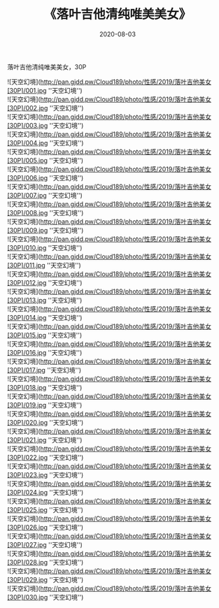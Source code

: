 ﻿---
layout: post
title:  《落叶吉他清纯唯美美女》
date:   2020-08-03
img: http://pan.gjdd.pw/Cloud189/photo/性感/2019/落叶吉他美女[30P]/000.jpg
categories: [美女, 清纯, 唯美]
---

落叶吉他清纯唯美美女，30P

![天空幻境](http://pan.gjdd.pw/Cloud189/photo/性感/2019/落叶吉他美女[30P]/001.jpg ''天空幻境'') <br>
![天空幻境](http://pan.gjdd.pw/Cloud189/photo/性感/2019/落叶吉他美女[30P]/002.jpg ''天空幻境'') <br>
![天空幻境](http://pan.gjdd.pw/Cloud189/photo/性感/2019/落叶吉他美女[30P]/003.jpg ''天空幻境'') <br>
![天空幻境](http://pan.gjdd.pw/Cloud189/photo/性感/2019/落叶吉他美女[30P]/004.jpg ''天空幻境'') <br>
![天空幻境](http://pan.gjdd.pw/Cloud189/photo/性感/2019/落叶吉他美女[30P]/005.jpg ''天空幻境'') <br>
![天空幻境](http://pan.gjdd.pw/Cloud189/photo/性感/2019/落叶吉他美女[30P]/006.jpg ''天空幻境'') <br>
![天空幻境](http://pan.gjdd.pw/Cloud189/photo/性感/2019/落叶吉他美女[30P]/007.jpg ''天空幻境'') <br>
![天空幻境](http://pan.gjdd.pw/Cloud189/photo/性感/2019/落叶吉他美女[30P]/008.jpg ''天空幻境'') <br>
![天空幻境](http://pan.gjdd.pw/Cloud189/photo/性感/2019/落叶吉他美女[30P]/009.jpg ''天空幻境'') <br>
![天空幻境](http://pan.gjdd.pw/Cloud189/photo/性感/2019/落叶吉他美女[30P]/010.jpg ''天空幻境'') <br>
![天空幻境](http://pan.gjdd.pw/Cloud189/photo/性感/2019/落叶吉他美女[30P]/011.jpg ''天空幻境'') <br>
![天空幻境](http://pan.gjdd.pw/Cloud189/photo/性感/2019/落叶吉他美女[30P]/012.jpg ''天空幻境'') <br>
![天空幻境](http://pan.gjdd.pw/Cloud189/photo/性感/2019/落叶吉他美女[30P]/013.jpg ''天空幻境'') <br>
![天空幻境](http://pan.gjdd.pw/Cloud189/photo/性感/2019/落叶吉他美女[30P]/014.jpg ''天空幻境'') <br>
![天空幻境](http://pan.gjdd.pw/Cloud189/photo/性感/2019/落叶吉他美女[30P]/015.jpg ''天空幻境'') <br>
![天空幻境](http://pan.gjdd.pw/Cloud189/photo/性感/2019/落叶吉他美女[30P]/016.jpg ''天空幻境'') <br>
![天空幻境](http://pan.gjdd.pw/Cloud189/photo/性感/2019/落叶吉他美女[30P]/017.jpg ''天空幻境'') <br>
![天空幻境](http://pan.gjdd.pw/Cloud189/photo/性感/2019/落叶吉他美女[30P]/018.jpg ''天空幻境'') <br>
![天空幻境](http://pan.gjdd.pw/Cloud189/photo/性感/2019/落叶吉他美女[30P]/019.jpg ''天空幻境'') <br>
![天空幻境](http://pan.gjdd.pw/Cloud189/photo/性感/2019/落叶吉他美女[30P]/020.jpg ''天空幻境'') <br>
![天空幻境](http://pan.gjdd.pw/Cloud189/photo/性感/2019/落叶吉他美女[30P]/021.jpg ''天空幻境'') <br>
![天空幻境](http://pan.gjdd.pw/Cloud189/photo/性感/2019/落叶吉他美女[30P]/022.jpg ''天空幻境'') <br>
![天空幻境](http://pan.gjdd.pw/Cloud189/photo/性感/2019/落叶吉他美女[30P]/023.jpg ''天空幻境'') <br>
![天空幻境](http://pan.gjdd.pw/Cloud189/photo/性感/2019/落叶吉他美女[30P]/024.jpg ''天空幻境'') <br>
![天空幻境](http://pan.gjdd.pw/Cloud189/photo/性感/2019/落叶吉他美女[30P]/025.jpg ''天空幻境'') <br>
![天空幻境](http://pan.gjdd.pw/Cloud189/photo/性感/2019/落叶吉他美女[30P]/026.jpg ''天空幻境'') <br>
![天空幻境](http://pan.gjdd.pw/Cloud189/photo/性感/2019/落叶吉他美女[30P]/027.jpg ''天空幻境'') <br>
![天空幻境](http://pan.gjdd.pw/Cloud189/photo/性感/2019/落叶吉他美女[30P]/028.jpg ''天空幻境'') <br>
![天空幻境](http://pan.gjdd.pw/Cloud189/photo/性感/2019/落叶吉他美女[30P]/029.jpg ''天空幻境'') <br>
![天空幻境](http://pan.gjdd.pw/Cloud189/photo/性感/2019/落叶吉他美女[30P]/030.jpg ''天空幻境'') <br>
